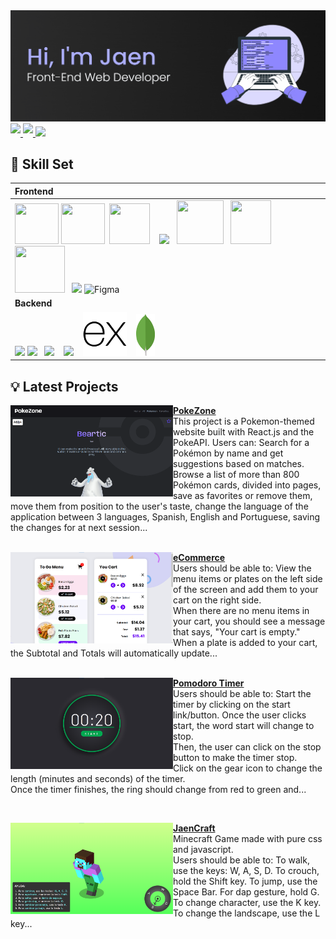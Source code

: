 <div align="center">
<img src="portadax-min.gif" /> 
</div>
<!-- /////////////////////////////////// -->
<div>
  
<!-- <a href="https://twitter.com/jaenfigueroa_" target="blank">
<img src=https://img.shields.io/twitter/follow/jaenfigueroa_?labelColor=2b2b2b&logoColor=white&logo=twitter&style=for-the-badge&color=555555 alt=twitter style="margin-bottom: 5px;"  />
</a> -->

<a href="https://twitter.com/jaenfigueroa_" target="blank">
<img src=https://img.shields.io/badge/twitter-%231E77B5.svg?color=2b2b2b&style=for-the-badge&logo=twitter&logoColor=white  style="margin-bottom: 5px;" />
</a>

<a href="https://linkedin.com/in/jaenfigueroa" target="blank">
<img src=https://img.shields.io/badge/linkedin-%231E77B5.svg?color=2b2b2b&style=for-the-badge&logo=linkedin&logoColor=white style="margin-bottom: 5px;" />
</a>
  
<img src="https://komarev.com/ghpvc/?labelColor=555555&color=2b2b2b&username=jaenfigueroa&label=PROFILE VIEWS&style=for-the-badge" height="28px"/>
</div>


<!-- ///////////////////////////////////////////////////////////////////////////////////////////////// -->


## 🚀 Skill Set


| **Frontend** |
| :------------ |
| <div ><img src="https://cdn.worldvectorlogo.com/logos/html-1.svg" height="65px" width="70px"  /> <img src="https://upload.wikimedia.org/wikipedia/commons/6/62/CSS3_logo.svg" height="65px" width="70px"/>  &nbsp;<img src="https://upload.wikimedia.org/wikipedia/commons/9/99/Unofficial_JavaScript_logo_2.svg" width="65px" height="65px" />  &nbsp; &nbsp;<img src="https://cdn.worldvectorlogo.com/logos/typescript.svg" height="65px" />&nbsp;&nbsp;&nbsp;<img src="https://upload.wikimedia.org/wikipedia/commons/a/a7/React-icon.svg" width="75px" height="70px" />&nbsp;&nbsp;&nbsp;<img src="https://cdn.worldvectorlogo.com/logos/redux.svg" width="65px" height="70px" />&nbsp;&nbsp;&nbsp;<img src="https://upload.wikimedia.org/wikipedia/commons/9/96/Sass_Logo_Color.svg" height="75px" width="80px" />&nbsp; &nbsp;<img src="https://cdn.worldvectorlogo.com/logos/bootstrap-5-1.svg" height="63px" />&nbsp;<img src="https://profilinator.rishav.dev/skills-assets/figma-icon.svg" alt="Figma" height="65" /></div> |
| **Backend** |
| <div  ><img src="https://cdn.worldvectorlogo.com/logos/linux-tux.svg"  height="65" />&nbsp;<img src="https://upload.wikimedia.org/wikipedia/commons/4/4b/Bash_Logo_Colored.svg" height="65px" />&nbsp;&nbsp;&nbsp;<img src="https://cdn.worldvectorlogo.com/logos/git-icon.svg"  height="67" />&nbsp;&nbsp;&nbsp;&nbsp;<img src="https://cdn.worldvectorlogo.com/logos/nodejs-1.svg" height="68px" />&nbsp;&nbsp;&nbsp;&nbsp;<img src="https://raw.githubusercontent.com/devicons/devicon/master/icons/express/express-original.svg" height="70px" />&nbsp;&nbsp;&nbsp;&nbsp;<img src="mongodb-icon.svg" height="67px" /></div> |



<!-- ///////////////////////////////////////////////////////////////////////////////////////////////// -->


## 💡 Latest Projects

<p align="left">
<a href="https://github.com/jaenfigueroa/PokeZone"><img src="./assets/pokezone3.png" width="260px" align="left" /></a>
<a href="https://github.com/jaenfigueroa/PokeZone" ><strong>PokeZone</strong></a>
<br>This project is a Pokemon-themed website built with React.js and the PokeAPI.
Users can:
Search for a Pokémon by name and get suggestions based on matches.
Browse a list of more than 800 Pokémon cards, divided into pages, save as favorites or remove them, move them from position to the user's taste, change the language of the application between 3 languages, Spanish, English and Portuguese, saving the changes for at next session...<br>

<br>

<p align="left">
<a href="https://github.com/jaenfigueroa/eCommerce"><img src="./assets/ecommerce.png" width="260px" align="left" /></a>
<a href="https://github.com/jaenfigueroa/eCommerce" ><strong>eCommerce</strong></a>
<br>Users should be able to:
View the menu items or plates on the left side of the screen and add them to your cart on the right side.<br>
When there are no menu items in your cart, you should see a message that says, "Your cart is empty."<br>
When a plate is added to your cart, the Subtotal and Totals will automatically update...<br>

<br>
  
  
<p align="left">
<a href="https://github.com/jaenfigueroa/Pomodoro-timer"><img src="./assets/reloj.png" width="260px" align="left" /></a>
<a href="https://github.com/jaenfigueroa/Pomodoro-timer" ><strong>Pomodoro Timer</strong></a><br>
Users should be able to:
Start the timer by clicking on the start link/button.
Once the user clicks start, the word start will change to stop. <br>Then, the user can click on the stop button to make the timer stop.<br>
Click on the gear icon to change the length (minutes and seconds) of the timer.<br>
Once the timer finishes, the ring should change from red to green and...
</p>

<br>

<p align="left">
<a href="https://github.com/jaenfigueroa/JaenCraft"><img src="./assets/jaencraft.png" width="260px" align="left" /></a>
<a href="https://github.com/jaenfigueroa/JaenCraft" ><strong>JaenCraft</strong></a>
<br>Minecraft Game made with pure css and javascript.
<br>Users should be able to:
To walk, use the keys: W, A, S, D.
To crouch, hold the Shift key.
To jump, use the Space Bar.
For dap gesture, hold G.
To change character, use the K key.
To change the landscape, use the L key...
</p>

<!--  </br>



## :octocat: Github Stats

![jaen's GitHub stats](https://github-readme-stats.vercel.app/api?username=jaenfigueroa&count_private=true&show_icons=true)

![GitHub Streak](https://streak-stats.demolab.com/?user=jaenfigueroa&theme=default) -->

